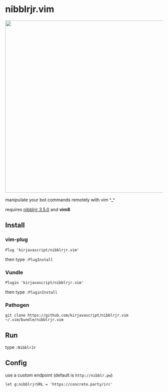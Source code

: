 # nibblrjr.vim

<p align="center">
  <img width="864" height="549" src="http://kirjava.xyz/nibblrjr.vim.gif">

  manipulate your bot commands remotely with vim ^_^
</p>

requires [nibblrjr 3.5.0](https://github.com/kirjavascript/nibblrjr) and **vim8**

## Install

### vim-plug

```vim
Plug 'kirjavascript/nibblrjr.vim'
```

then type `:PlugInstall`

### Vundle

```vim
Plugin 'kirjavascript/nibblrjr.vim'
```

then type `:PluginInstall`

### Pathogen

    git clone https://github.com/kirjavascript/nibblrjr.vim ~/.vim/bundle/nibblrjr.vim

## Run

type `:NibblrJr`

## Config

use a custom endpoint (default is `http://nibblr.pw`)

```vim
let g:nibblrjrURL = 'https://concrete.party/irc'
```
